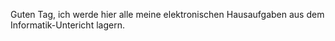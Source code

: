 Guten Tag, ich werde hier alle meine elektronischen Hausaufgaben aus dem Informatik-Untericht lagern.
